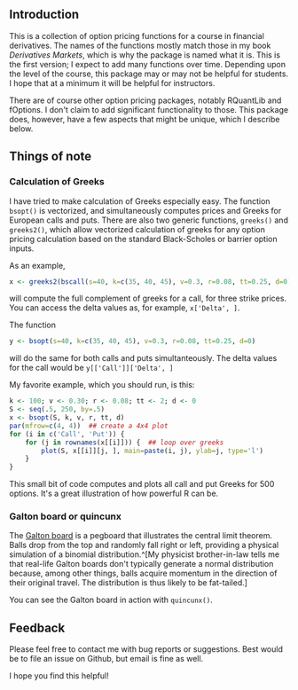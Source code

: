 
## Introduction

This is a collection of option pricing functions for a course in
financial derivatives. The names of the functions mostly match those
in my book *Derivatives Markets*, which is why the package is named
what it is. This is the first version; I expect to add many functions
over time. Depending upon the level of the course, this package may or
may not be helpful for students. I hope that at a minimum it will be
helpful for instructors.

There are of course other option pricing packages, notably RQuantLib
and fOptions.  I don't claim to add significant functionality to
those. This package does, however, have a few aspects that might be
unique, which I describe below.

## Things of note

### Calculation of Greeks

I have tried to make calculation of Greeks especially easy. The
function `bsopt()` is vectorized, and simultaneously computes prices
and Greeks for European calls and puts. There are also two generic
functions, `greeks()` and `greeks2()`, which allow vectorized
calculation of greeks for any option pricing calculation based on the
standard Black-Scholes or barrier option inputs.

As an example,

```r
x <- greeks2(bscall(s=40, k=c(35, 40, 45), v=0.3, r=0.08, tt=0.25, d=0))
```

will compute the full complement of greeks for a call, for three
strike prices. You can access the delta values as, for example,
`x['Delta', ]`.


The function
```r
y <- bsopt(s=40, k=c(35, 40, 45), v=0.3, r=0.08, tt=0.25, d=0)
```

will do the same for both calls and puts simultanteously. The delta
values for the call would be `y[['Call']]['Delta', ]`

My favorite example, which you should run, is this:

```r
k <- 100; v <- 0.30; r <- 0.08; tt <- 2; d <- 0
S <- seq(.5, 250, by=.5)
x <- bsopt(S, k, v, r, tt, d)
par(mfrow=c(4, 4))  ## create a 4x4 plot
for (i in c('Call', 'Put')) {
    for (j in rownames(x[[i]])) {  ## loop over greeks
        plot(S, x[[i]][j, ], main=paste(i, j), ylab=j, type='l')
    }
}
```

This small bit of code computes and plots all call and put Greeks for
500 options. It's a great illustration of how powerful R can be.

### Galton board or quincunx

The [Galton board](http://mathworld.wolfram.com/GaltonBoard.html) is a
pegboard that illustrates the central limit theorem. Balls drop from
the top and randomly fall right or left, providing a physical
simulation of a binomial
distribution.^[My physicist brother-in-law tells me that real-life Galton boards don't typically generate a normal distribution because, among other things, balls acquire momentum in the direction of their original travel. The distribution is thus likely to be fat-tailed.]

You can see the Galton board in action with `quincunx()`.

## Feedback

Please feel free to contact me with bug reports or suggestions. Best
would be to file an issue on Github, but email is fine as well.

I hope you find this helpful!
